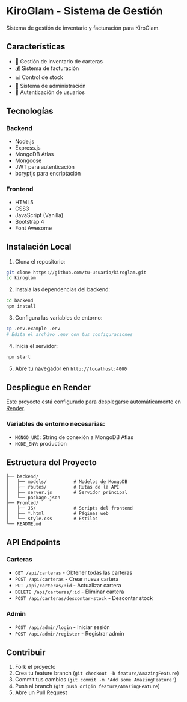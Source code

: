 # KiroGlam - Sistema de Gestión

Sistema de gestión de inventario y facturación para KiroGlam.

## Características

- 🎒 Gestión de inventario de carteras
- 💰 Sistema de facturación
- 📊 Control de stock
- 👥 Sistema de administración
- 🔐 Autenticación de usuarios

## Tecnologías

### Backend
- Node.js
- Express.js
- MongoDB Atlas
- Mongoose
- JWT para autenticación
- bcryptjs para encriptación

### Frontend
- HTML5
- CSS3
- JavaScript (Vanilla)
- Bootstrap 4
- Font Awesome

## Instalación Local

1. Clona el repositorio:
```bash
git clone https://github.com/tu-usuario/kiroglam.git
cd kiroglam
```

2. Instala las dependencias del backend:
```bash
cd backend
npm install
```

3. Configura las variables de entorno:
```bash
cp .env.example .env
# Edita el archivo .env con tus configuraciones
```

4. Inicia el servidor:
```bash
npm start
```

5. Abre tu navegador en `http://localhost:4000`

## Despliegue en Render

Este proyecto está configurado para desplegarse automáticamente en [Render](https://render.com).

### Variables de entorno necesarias:
- `MONGO_URI`: String de conexión a MongoDB Atlas
- `NODE_ENV`: production

## Estructura del Proyecto

```
├── backend/
│   ├── models/          # Modelos de MongoDB
│   ├── routes/          # Rutas de la API
│   ├── server.js        # Servidor principal
│   └── package.json
├── Fronted/
│   ├── JS/              # Scripts del frontend
│   ├── *.html           # Páginas web
│   └── style.css        # Estilos
└── README.md
```

## API Endpoints

### Carteras
- `GET /api/carteras` - Obtener todas las carteras
- `POST /api/carteras` - Crear nueva cartera
- `PUT /api/carteras/:id` - Actualizar cartera
- `DELETE /api/carteras/:id` - Eliminar cartera
- `POST /api/carteras/descontar-stock` - Descontar stock

### Admin
- `POST /api/admin/login` - Iniciar sesión
- `POST /api/admin/register` - Registrar admin

## Contribuir

1. Fork el proyecto
2. Crea tu feature branch (`git checkout -b feature/AmazingFeature`)
3. Commit tus cambios (`git commit -m 'Add some AmazingFeature'`)
4. Push al branch (`git push origin feature/AmazingFeature`)
5. Abre un Pull Request
